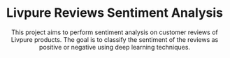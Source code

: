 <div align="center">
  <h1>Livpure Reviews Sentiment Analysis</h1>
  <p>This project aims to perform sentiment analysis on customer reviews of Livpure products. The goal is to classify the sentiment of the reviews as positive or negative using deep learning techniques.</p>
</div>
                                                      
